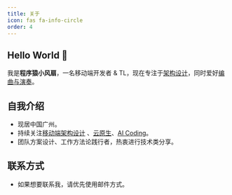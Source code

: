 ```yaml
---
title: 关于
icon: fas fa-info-circle
order: 4
---
```


## Hello World 👋

我是**程序猿小风扇**，一名移动端开发者 & TL，现在专注于<u>架构设计</u>，同时爱好<u>编曲与演奏</u>。

## 自我介绍

+ 现居中国广州。
+ 持续关注<u>移动端架构设计</u> 、<u>云原生</u>、<u>AI Coding</u>。
+ 团队方案设计、工作方法论践行者，热衷进行技术类分享。

## 联系方式

+ 如果想要联系我，请优先使用邮件方式。
